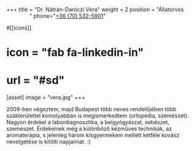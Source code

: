 +++
title = "Dr. Nátrán-Daróczi Vera" 
weight = 2
position = "Állatorvos<br /><span style='opacity:0;'>text align</span>"
phone="<a href='tel:+36-70-532-5901'>+36 (70) 532-5901<a>"

#[[icons]] 
#  icon = "fab fa-linkedin-in"
#  url = "#sd"

[asset] 
  image = "vera.jpg"
+++

2009-ben végeztem, majd Budapest több neves rendelőjében több szakterülettel komolyabban is megismerkedtem (ortopédia, szemészet). Nagyon érdekel a labordiagnosztika, a belgyógyászat, sebészet, szemészet. Érdekelnek még a különböző kézműves technikák, az aromaterápia, s jelenleg három kisgyermekem mellett kétféle kovász nevelgetése is kitölti napjaimat. :)
